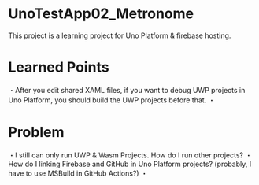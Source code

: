 # UnoTestApp02_Metronome
This project is a learning project for Uno Platform & firebase hosting.

# Learned Points
・After you edit shared XAML files, if you want to debug UWP projects in Uno Platform,  you should build the UWP projects before that.
・

# Problem
・I still can only run UWP & Wasm Projects. How do I run other projects?
・How do I linking Firebase and GitHub in Uno Platform projects? (probably, I have to use MSBuild in GitHub Actions?)
・
